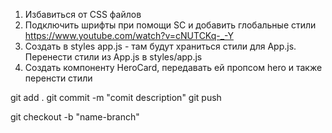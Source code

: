 1. Избавиться от CSS файлов
2. Подключить шрифты при помощи SC и добавить глобальные стили https://www.youtube.com/watch?v=cNUTCKq-_-Y
3. Создать в styles app.js - там будут храниться стили для App.js. Перенести стили из App.js в styles/app.js
4. Создать компоненту HeroCard, передавать ей пропсом hero и также перенсти стили


git add .
git commit -m "comit description"
git push

git checkout -b "name-branch"

